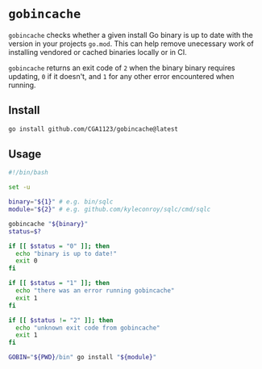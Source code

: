 # `gobincache`

`gobincache` checks whether a given install Go binary is up to date with the
version in your projects `go.mod`. This can help remove unecessary work of
installing vendored or cached binaries locally or in CI.

`gobincache` returns an exit code of `2` when the binary binary requires
updating, `0` if it doesn't, and `1` for any other error encountered when
running.

## Install

```bash
go install github.com/CGA1123/gobincache@latest
```

## Usage

```bash
#!/bin/bash

set -u

binary="${1}" # e.g. bin/sqlc
module="${2}" # e.g. github.com/kyleconroy/sqlc/cmd/sqlc

gobincache "${binary}"
status=$?

if [[ $status = "0" ]]; then
  echo "binary is up to date!"
  exit 0
fi

if [[ $status = "1" ]]; then
  echo "there was an error running gobincache"
  exit 1
fi

if [[ $status != "2" ]]; then
  echo "unknown exit code from gobincache"
  exit 1
fi

GOBIN="${PWD}/bin" go install "${module}"
```
